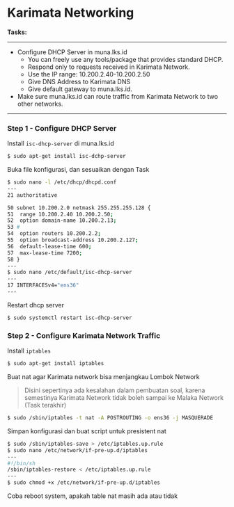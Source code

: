 # Karimata Networking

**Tasks:**

---

- Configure DHCP Server in muna.lks.id
  - You can freely use any tools/package that provides standard DHCP.
  - Respond only to requests received in Karimata Network.
  - Use the IP range: 10.200.2.40-10.200.2.50
  - Give DNS Address to Karimata DNS
  - Give default gateway to muna.lks.id.
- Make sure muna.lks.id can route traffic from Karimata Network to two other networks.

---

### Step 1 - Configure DHCP Server 

Install `isc-dhcp-server` di muna.lks.id 

```bash
$ sudo apt-get install isc-dchp-server
```

Buka file konfigurasi, dan sesuaikan dengan Task

```bash
$ sudo nano -l /etc/dhcp/dhcpd.conf
---
21 authoritative

50 subnet 10.200.2.0 netmask 255.255.255.128 {
51 	range 10.200.2.40 10.200.2.50;
52	option domain-name 10.200.2.13;
53 #
54	option routers 10.200.2.2;
55	option broadcast-address 10.200.2.127;
56	default-lease-time 600;
57	max-lease-time 7200;
58 }
---
$ sudo nano /etc/default/isc-dhcp-server
---
17 INTERFACESv4="ens36"
---
```

Restart dhcp server

```bash
$ sudo systemctl restart isc-dhcp-server
```

### Step 2 - Configure Karimata Network Traffic

Install `iptables`

```bash
$ sudo apt-get install iptables
```

Buat nat agar Karimata network bisa menjangkau Lombok Network 

> Disini sepertinya ada kesalahan dalam pembuatan soal, karena semestinya Karimata Network tidak boleh sampai ke Malaka Network (Task terakhir)

```bash
$ sudo /sbin/iptables -t nat -A POSTROUTING -o ens36 -j MASQUERADE
```

Simpan konfigurasi dan buat script untuk presistent nat

```bash
$ sudo /sbin/iptables-save > /etc/iptables.up.rule
$ sudo nano /etc/network/if-pre-up.d/iptables
---
#!/bin/sh
/sbin/iptables-restore < /etc/iptables.up.rule
---
$ sudo chmod +x /etc/network/if-pre-up.d/iptables
```

Coba reboot system, apakah table nat masih ada atau tidak

